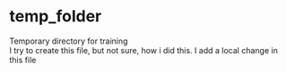 # temp_folder
Temporary directory for training <br/>
I try to create this file, but not sure, how i did this.
I add a local change in this file

